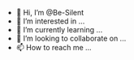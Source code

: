 - 👋 Hi, I’m @Be-Silent
- 👀 I’m interested in ...
- 🌱 I’m currently learning ...
- 💞️ I’m looking to collaborate on ...
- 📫 How to reach me ...

<!---
Be-Silent/Be-Silent is a ✨ special ✨ repository because its `README.md` (this file) appears on your GitHub profile.
You can click the Preview link to take a look at your changes.
--->
